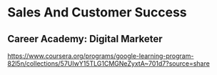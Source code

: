 # Sales And Customer Success

## Career Academy: Digital Marketer

https://www.coursera.org/programs/google-learning-program-82l5n/collections/57UIwY15TLG1CMGNeZyxtA~701d7?source=share
